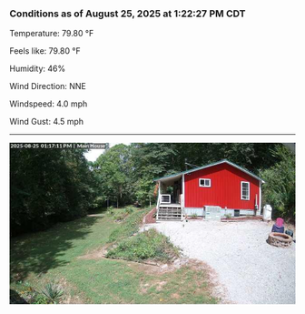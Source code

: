 ### Conditions as of August 25, 2025 at 1:22:27 PM CDT 

Temperature: 79.80 &deg;F

Feels like: 79.80 &deg;F

Humidity: 46%

Wind Direction: NNE

Windspeed: 4.0 mph

Wind Gust: 4.5 mph

---

<img src="./images/latest.jpeg"/>

